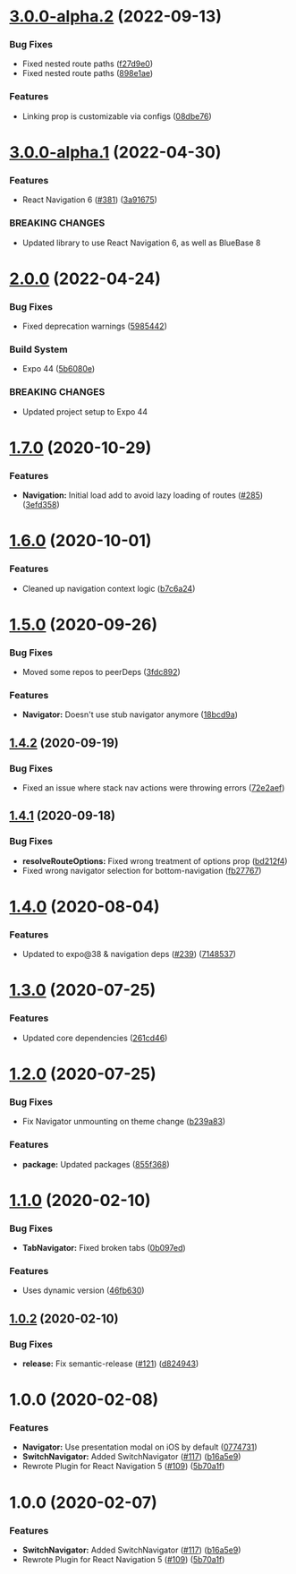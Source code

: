 # [3.0.0-alpha.2](https://github.com/BlueBaseJS/plugin-react-navigation/compare/v3.0.0-alpha.1...v3.0.0-alpha.2) (2022-09-13)

### Bug Fixes

*   Fixed nested route paths ([f27d9e0](https://github.com/BlueBaseJS/plugin-react-navigation/commit/f27d9e088ba2342392a7f306fae3aaf105aa86f8))
*   Fixed nested route paths ([898e1ae](https://github.com/BlueBaseJS/plugin-react-navigation/commit/898e1aebb33c552362d2f90a2d9882155eb82f79))

### Features

*   Linking prop is customizable via configs ([08dbe76](https://github.com/BlueBaseJS/plugin-react-navigation/commit/08dbe76062ca6e32755a215e862ba2f0bb5e0923))

# [3.0.0-alpha.1](https://github.com/BlueBaseJS/plugin-react-navigation/compare/v2.0.0...v3.0.0-alpha.1) (2022-04-30)

### Features

*   React Navigation 6 ([#381](https://github.com/BlueBaseJS/plugin-react-navigation/issues/381)) ([3a91675](https://github.com/BlueBaseJS/plugin-react-navigation/commit/3a916758d310b65718c42f2eb7e7e40249138eb2))

### BREAKING CHANGES

*   Updated library to use React Navigation 6, as well as BlueBase 8

# [2.0.0](https://github.com/BlueBaseJS/plugin-react-navigation/compare/v1.7.0...v2.0.0) (2022-04-24)

### Bug Fixes

*   Fixed deprecation warnings ([5985442](https://github.com/BlueBaseJS/plugin-react-navigation/commit/5985442e10bdbb0cf6305c956f565b730fdb2a84))

### Build System

*   Expo 44 ([5b6080e](https://github.com/BlueBaseJS/plugin-react-navigation/commit/5b6080ea775b5f112c8d93723a5897a0d8d55802))

### BREAKING CHANGES

*   Updated project setup to Expo 44

# [1.7.0](https://github.com/BlueBaseJS/plugin-react-navigation/compare/v1.6.0...v1.7.0) (2020-10-29)

### Features

*   **Navigation:** Initial load add to avoid lazy loading of routes ([#285](https://github.com/BlueBaseJS/plugin-react-navigation/issues/285)) ([3efd358](https://github.com/BlueBaseJS/plugin-react-navigation/commit/3efd35899e25e487c891f31e77c2e60aede18716))

# [1.6.0](https://github.com/BlueBaseJS/plugin-react-navigation/compare/v1.5.0...v1.6.0) (2020-10-01)

### Features

*   Cleaned up navigation context logic ([b7c6a24](https://github.com/BlueBaseJS/plugin-react-navigation/commit/b7c6a2443183614daec97d24c0fbab2ecfca39c7))

# [1.5.0](https://github.com/BlueBaseJS/plugin-react-navigation/compare/v1.4.2...v1.5.0) (2020-09-26)

### Bug Fixes

*   Moved some repos to peerDeps ([3fdc892](https://github.com/BlueBaseJS/plugin-react-navigation/commit/3fdc892e2ed26f893f63017ee89faa43d457348f))

### Features

*   **Navigator:** Doesn't use stub navigator anymore ([18bcd9a](https://github.com/BlueBaseJS/plugin-react-navigation/commit/18bcd9a7ae86898d929eb85a1bcc6f3228886982))

## [1.4.2](https://github.com/BlueBaseJS/plugin-react-navigation/compare/v1.4.1...v1.4.2) (2020-09-19)

### Bug Fixes

*   Fixed an issue where stack nav actions were throwing errors ([72e2aef](https://github.com/BlueBaseJS/plugin-react-navigation/commit/72e2aeff1fbe3c83627614a369c0361954f071cd))

## [1.4.1](https://github.com/BlueBaseJS/plugin-react-navigation/compare/v1.4.0...v1.4.1) (2020-09-18)

### Bug Fixes

*   **resolveRouteOptions:** Fixed wrong treatment of options prop ([bd212f4](https://github.com/BlueBaseJS/plugin-react-navigation/commit/bd212f4dc643f18c92db982462ff22074e041186))
*   Fixed wrong navigator selection for bottom-navigation ([fb27767](https://github.com/BlueBaseJS/plugin-react-navigation/commit/fb27767739180b638459215d0e0e552430aec0b7))

# [1.4.0](https://github.com/BlueBaseJS/plugin-react-navigation/compare/v1.3.0...v1.4.0) (2020-08-04)

### Features

*   Updated to expo@38 & navigation deps ([#239](https://github.com/BlueBaseJS/plugin-react-navigation/issues/239)) ([7148537](https://github.com/BlueBaseJS/plugin-react-navigation/commit/714853772e4e64d42ee8554bd2a18a96f30f135f))

# [1.3.0](https://github.com/BlueBaseJS/plugin-react-navigation/compare/v1.2.0...v1.3.0) (2020-07-25)

### Features

*   Updated core dependencies ([261cd46](https://github.com/BlueBaseJS/plugin-react-navigation/commit/261cd46e08e50e8a289facfc3402bb533757028c))

# [1.2.0](https://github.com/BlueBaseJS/plugin-react-navigation/compare/v1.1.0...v1.2.0) (2020-07-25)

### Bug Fixes

*   Fix Navigator unmounting on theme change ([b239a83](https://github.com/BlueBaseJS/plugin-react-navigation/commit/b239a83aa4f1e383667a8c6d4b9f05fffd19d9f6))

### Features

*   **package:** Updated packages ([855f368](https://github.com/BlueBaseJS/plugin-react-navigation/commit/855f368bff770df5dc70003e18f602f4b02772cd))

# [1.1.0](https://github.com/BlueBaseJS/plugin-react-navigation/compare/v1.0.2...v1.1.0) (2020-02-10)

### Bug Fixes

*   **TabNavigator:** Fixed broken tabs ([0b097ed](https://github.com/BlueBaseJS/plugin-react-navigation/commit/0b097edf1b018dad183952e6b9e9085d02f5d492))

### Features

*   Uses dynamic version ([46fb630](https://github.com/BlueBaseJS/plugin-react-navigation/commit/46fb630d899f7bcdd07730e1561cdccf2fa73352))

## [1.0.2](https://github.com/BlueBaseJS/plugin-react-navigation/compare/v1.0.1...v1.0.2) (2020-02-10)

### Bug Fixes

*   **release:** Fix semantic-release ([#121](https://github.com/BlueBaseJS/plugin-react-navigation/issues/121)) ([d824943](https://github.com/BlueBaseJS/plugin-react-navigation/commit/d824943e3cfe2bc6cf4b5de431c2ea6f14eb88da))

# 1.0.0 (2020-02-08)

### Features

*   **Navigator:** Use presentation modal on iOS by default ([0774731](https://github.com/BlueBaseJS/plugin-react-navigation/commit/0774731b3ccb5fb34c66a83ba5871c611f6cd3f9))
*   **SwitchNavigator:** Added SwitchNavigator ([#117](https://github.com/BlueBaseJS/plugin-react-navigation/issues/117)) ([b16a5e9](https://github.com/BlueBaseJS/plugin-react-navigation/commit/b16a5e908b968700d4a12b91fd9bb72cd6d8dfc5))
*   Rewrote Plugin for React Navigation 5 ([#109](https://github.com/BlueBaseJS/plugin-react-navigation/issues/109)) ([5b70a1f](https://github.com/BlueBaseJS/plugin-react-navigation/commit/5b70a1feb7d7c33b3b7fc69f92904d9db75be007))

# 1.0.0 (2020-02-07)

### Features

*   **SwitchNavigator:** Added SwitchNavigator ([#117](https://github.com/BlueBaseJS/plugin-react-navigation/issues/117)) ([b16a5e9](https://github.com/BlueBaseJS/plugin-react-navigation/commit/b16a5e908b968700d4a12b91fd9bb72cd6d8dfc5))
*   Rewrote Plugin for React Navigation 5 ([#109](https://github.com/BlueBaseJS/plugin-react-navigation/issues/109)) ([5b70a1f](https://github.com/BlueBaseJS/plugin-react-navigation/commit/5b70a1feb7d7c33b3b7fc69f92904d9db75be007))
